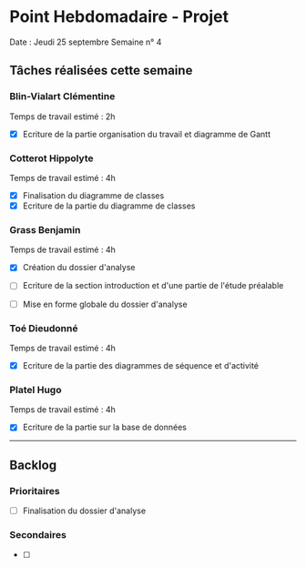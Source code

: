 # Point Hebdomadaire - Projet

Date : Jeudi 25 septembre
Semaine n° 4

## Tâches réalisées cette semaine

### Blin-Vialart Clémentine
Temps de travail estimé : 2h

- [x] Ecriture de la partie organisation du travail et diagramme de Gantt

### Cotterot Hippolyte
Temps de travail estimé : 4h

- [x] Finalisation du diagramme de classes
- [x] Ecriture de la partie du diagramme de classes

### Grass Benjamin 
Temps de travail estimé : 4h

- [x] Création du dossier d'analyse
- [ ] Ecriture de la section introduction et d'une partie de l'étude préalable
- [ ] Mise en forme globale du dossier d'analyse


### Toé Dieudonné
Temps de travail estimé : 4h

- [x] Ecriture de la partie des diagrammes de séquence et d'activité


### Platel Hugo
Temps de travail estimé : 4h

- [x] Ecriture de la partie sur la base de données


---

## Backlog

### Prioritaires

- [ ] Finalisation du dossier d'analyse

### Secondaires

- [ ] 

